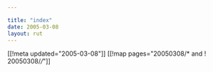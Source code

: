 ```yaml
---

title: "index"
date: 2005-03-08
layout: rut
---
```


[[!meta updated="2005-03-08"]]
[[!map pages="20050308/* and ! 20050308/*/*"]]
